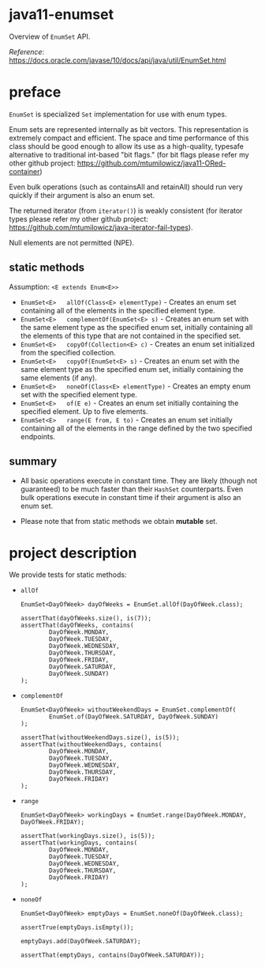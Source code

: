 # java11-enumset
Overview of `EnumSet` API.

_Reference_: https://docs.oracle.com/javase/10/docs/api/java/util/EnumSet.html

# preface
`EnumSet` is specialized `Set` implementation for use 
with enum types.

Enum sets are represented internally as bit vectors. This 
representation is extremely compact and efficient. The 
space and time performance of this class should be good 
enough to allow its use as a high-quality, typesafe alternative 
to traditional int-based "bit flags." (for bit flags please
refer my other github project: 
https://github.com/mtumilowicz/java11-ORed-container)

Even bulk operations (such as containsAll and retainAll) 
should run very quickly if their argument is also an enum set.

The returned iterator (from `iterator()`) is weakly 
consistent (for iterator types please refer my other github
project: https://github.com/mtumilowicz/java-iterator-fail-types).

Null elements are not permitted (NPE).

## static methods
Assumption: `<E extends Enum<E>>`
* `EnumSet<E>	allOf​(Class<E> elementType)` - 
Creates an enum set containing all of the elements in the specified element type.
* `EnumSet<E>	complementOf​(EnumSet<E> s)` - 
Creates an enum set with the same element type as the specified enum set, initially containing all the elements of this type that are not contained in the specified set.
* `EnumSet<E>	copyOf​(Collection<E> c)` - 
Creates an enum set initialized from the specified collection.
* `EnumSet<E>	copyOf​(EnumSet<E> s)` - 
Creates an enum set with the same element type as the specified enum set, initially containing the same elements (if any).
* `EnumSet<E>	noneOf​(Class<E> elementType)` - 
Creates an empty enum set with the specified element type.
* `EnumSet<E>	of​(E e)` - 
Creates an enum set initially containing the specified element.
Up to five elements.
* `EnumSet<E>	range​(E from, E to)` - 
Creates an enum set initially containing all of the elements in the range defined by the two specified endpoints.

## summary
* All basic operations execute in constant time. They are 
likely (though not guaranteed) to be much faster than 
their `HashSet` counterparts. Even bulk operations execute 
in constant time if their argument is also an enum set.

* Please note that from static methods we obtain **mutable** set.

# project description
We provide tests for static methods:
* `allOf`
    ```
    EnumSet<DayOfWeek> dayOfWeeks = EnumSet.allOf(DayOfWeek.class);

    assertThat(dayOfWeeks.size(), is(7));
    assertThat(dayOfWeeks, contains(
            DayOfWeek.MONDAY,
            DayOfWeek.TUESDAY,
            DayOfWeek.WEDNESDAY,
            DayOfWeek.THURSDAY,
            DayOfWeek.FRIDAY,
            DayOfWeek.SATURDAY,
            DayOfWeek.SUNDAY)
    );
    ```
* `complementOf`
    ```
    EnumSet<DayOfWeek> withoutWeekendDays = EnumSet.complementOf(
            EnumSet.of(DayOfWeek.SATURDAY, DayOfWeek.SUNDAY)
    );
    
    assertThat(withoutWeekendDays.size(), is(5));
    assertThat(withoutWeekendDays, contains(
            DayOfWeek.MONDAY,
            DayOfWeek.TUESDAY,
            DayOfWeek.WEDNESDAY,
            DayOfWeek.THURSDAY,
            DayOfWeek.FRIDAY)
    );
    ```
* `range`
    ```
    EnumSet<DayOfWeek> workingDays = EnumSet.range(DayOfWeek.MONDAY, DayOfWeek.FRIDAY);
    
    assertThat(workingDays.size(), is(5));
    assertThat(workingDays, contains(
            DayOfWeek.MONDAY,
            DayOfWeek.TUESDAY,
            DayOfWeek.WEDNESDAY,
            DayOfWeek.THURSDAY,
            DayOfWeek.FRIDAY)
    );
    ```
* `noneOf`
    ```
    EnumSet<DayOfWeek> emptyDays = EnumSet.noneOf(DayOfWeek.class);
    
    assertTrue(emptyDays.isEmpty());
    
    emptyDays.add(DayOfWeek.SATURDAY);
    
    assertThat(emptyDays, contains(DayOfWeek.SATURDAY));
    ```